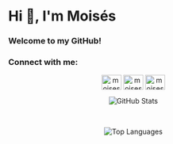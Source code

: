 <h1 align="left">Hi 👋, I'm Moisés</h1>
<h3 align="left">Welcome to my GitHub!</h3>

<h3 align="left">Connect with me:</h3>
<p align="center">
<a href="https://twitter.com/moisesbaqueta" target="blank"><img align="center" src="https://raw.githubusercontent.com/rahuldkjain/github-profile-readme-generator/master/src/images/icons/Social/twitter.svg" alt="moisesbaqueta" height="30" width="40" /></a>
<a href="https://linkedin.com/in/moisesepferreira" target="blank"><img align="center" src="https://raw.githubusercontent.com/rahuldkjain/github-profile-readme-generator/master/src/images/icons/Social/linked-in-alt.svg" alt="moisesepferreira" height="30" width="40" /></a>
<a href="https://instagram.com/moisesepferreira" target="blank"><img align="center" src="https://raw.githubusercontent.com/rahuldkjain/github-profile-readme-generator/master/src/images/icons/Social/instagram.svg" alt="moisesepferreira" height="30" width="40" /></a>
</p>

<div align="center">

  <img 
    src="https://github-readme-stats.vercel.app/api?username=moisesbaqueta&show_icons=true&locale=en&theme=dark" 
    alt="GitHub Stats" 
  />

  <br />

  <img 
    src="https://github-readme-stats.vercel.app/api/top-langs?username=moisesbaqueta&show_icons=true&locale=en&layout=compact&theme=dark" 
    alt="Top Languages" 
  />

</div>




